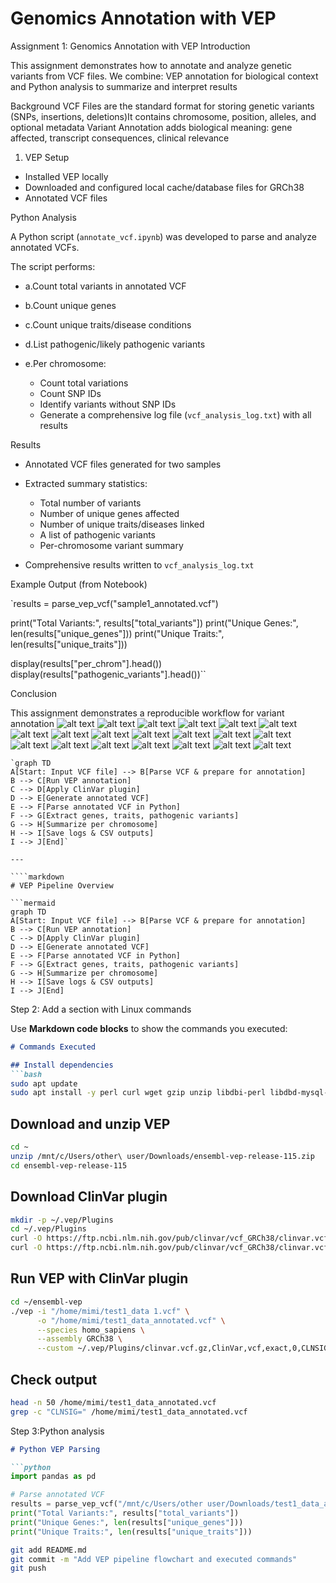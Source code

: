 # Genomics Annotation with VEP

Assignment 1: Genomics Annotation with VEP
Introduction

This assignment demonstrates how to annotate and analyze genetic variants from VCF files. We combine:
VEP annotation for biological context and Python analysis to summarize and interpret results

Background
VCF Files are the standard format for storing genetic variants (SNPs, insertions, deletions)It contains chromosome, position, alleles, and optional metadata
Variant Annotation adds biological meaning: gene affected, transcript consequences, clinical relevance

1. VEP Setup

* Installed VEP locally
* Downloaded and configured local cache/database files for     GRCh38
* Annotated VCF files

Python Analysis

A Python script (`annotate_vcf.ipynb`) was developed to parse and analyze annotated VCFs.

The script performs:

* a.Count total variants in annotated VCF
* b.Count unique genes
* c.Count unique traits/disease conditions
* d.List pathogenic/likely pathogenic variants
* e.Per chromosome:

  * Count total variations
  * Count SNP IDs
  * Identify variants without SNP IDs
  * Generate a comprehensive log file (`vcf_analysis_log.txt`) with all results

Results

* Annotated VCF files generated for two samples
* Extracted summary statistics:

  * Total number of variants
  * Number of unique genes affected
  * Number of unique traits/diseases linked
  * A list of pathogenic variants
  * Per-chromosome variant summary
* Comprehensive results written to `vcf_analysis_log.txt`

Example Output (from Notebook)

`results = parse_vep_vcf("sample1_annotated.vcf")

print("Total Variants:", results["total_variants"])
print("Unique Genes:", len(results["unique_genes"]))
print("Unique Traits:", len(results["unique_traits"]))

display(results["per_chrom"].head())
display(results["pathogenic_variants"].head())``

Conclusion

This assignment demonstrates a reproducible workflow for variant annotation
![alt text](1-1.png)
![alt text](20.png) ![alt text](2.png) ![alt text](3.png) ![alt text](4.png) ![alt text](5.png) ![alt text](6.png) ![alt text](7.png) ![alt text](8.png) ![alt text](9.png) ![alt text](10.png) ![alt text](11.png) ![alt text](12.png) ![alt text](13.png) ![alt text](14.png) ![alt text](15.png) ![alt text](16.png) ![alt text](17.png) ![alt text](18.png) ![alt text](19.png)

```mermaid
`graph TD
A[Start: Input VCF file] --> B[Parse VCF & prepare for annotation]
B --> C[Run VEP annotation]
C --> D[Apply ClinVar plugin]
D --> E[Generate annotated VCF]
E --> F[Parse annotated VCF in Python]
F --> G[Extract genes, traits, pathogenic variants]
G --> H[Summarize per chromosome]
H --> I[Save logs & CSV outputs]
I --> J[End]`

---

````markdown
# VEP Pipeline Overview

```mermaid
graph TD
A[Start: Input VCF file] --> B[Parse VCF & prepare for annotation]
B --> C[Run VEP annotation]
C --> D[Apply ClinVar plugin]
D --> E[Generate annotated VCF]
E --> F[Parse annotated VCF in Python]
F --> G[Extract genes, traits, pathogenic variants]
G --> H[Summarize per chromosome]
H --> I[Save logs & CSV outputs]
I --> J[End]
```

Step 2: Add a section with Linux commands

Use **Markdown code blocks** to show the commands you executed:

```markdown
# Commands Executed

## Install dependencies
```bash
sudo apt update
sudo apt install -y perl curl wget gzip unzip libdbi-perl libdbd-mysql-perl libarchive-zip-perl libwww-perl
````

## Download and unzip VEP

```bash
cd ~
unzip /mnt/c/Users/other\ user/Downloads/ensembl-vep-release-115.zip
cd ensembl-vep-release-115
```

## Download ClinVar plugin

```bash
mkdir -p ~/.vep/Plugins
cd ~/.vep/Plugins
curl -O https://ftp.ncbi.nlm.nih.gov/pub/clinvar/vcf_GRCh38/clinvar.vcf.gz
curl -O https://ftp.ncbi.nlm.nih.gov/pub/clinvar/vcf_GRCh38/clinvar.vcf.gz.tbi
```

## Run VEP with ClinVar plugin

```bash
cd ~/ensembl-vep
./vep -i "/home/mimi/test1_data 1.vcf" \
      -o "/home/mimi/test1_data_annotated.vcf" \
      --species homo_sapiens \
      --assembly GRCh38 \
      --custom ~/.vep/Plugins/clinvar.vcf.gz,ClinVar,vcf,exact,0,CLNSIG,CLNDN
```

## Check output

```bash
head -n 50 /home/mimi/test1_data_annotated.vcf
grep -c "CLNSIG=" /home/mimi/test1_data_annotated.vcf
```

Step 3:Python analysis

```markdown
# Python VEP Parsing

```python
import pandas as pd

# Parse annotated VCF
results = parse_vep_vcf("/mnt/c/Users/other user/Downloads/test1_data_annotated.vcf")
print("Total Variants:", results["total_variants"])
print("Unique Genes:", len(results["unique_genes"]))
print("Unique Traits:", len(results["unique_traits"]))
```

```bash
git add README.md
git commit -m "Add VEP pipeline flowchart and executed commands"
git push
````
